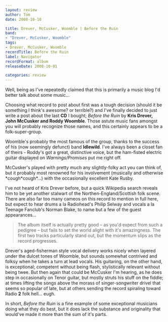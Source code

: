 ```yaml
---
layout: review
author: Tom
date: 2008-10-18

title: Drever, McCusker, Woomble | Before the Ruin
band:
- "Drever, McCusker, Woomble"
tags:
- Drever, McCusker, Woomble
recordTitle: Before the Ruin
label: Navigator
recordFormat: album
releaseDate: 2008-10-01

categories: review
---
```


<!-- <a href="http://eatenbymonsters.files.wordpress.com/2008/10/20081018_beforetheruin_cover.jpg"><img class="size-full wp-image-33 alignright" title="20081018_beforetheruin_cover" src="http://eatenbymonsters.files.wordpress.com/2008/10/20081018_beforetheruin_cover.jpg" alt="" width="500" height="500" /></a> -->

Well, being as I've repeatedly claimed that this is primarily a music blog I'd better talk about some music...

Choosing what record to post about first was a tough decision (should it be something I think's awesome? or terrible?) and I've finally decided to just write a post about the last **CD** I bought; *Before the Ruin* by **Kris Drever, John McCusker and Roddy Woomble**. Those astute music fans amongst you will probably recognize those names, and this certainly appears to be a folk-super-group.

Woomble's probably the most famous of the group, thanks to the success of his (now seemingly defunct) band **Idlewild**. I've always been a closet fan of theirs - Roddy's got a great, distinctive voice, but the ham-fisted electric guitar displayed on *Warnings/Promises* put me right off.

McCusker's played with pretty much any slightly-folky act you can think of, but it probably most renowned for his involvement (musically and otherwise \*cough\*cough\*...) with the occasionally excellent Kate Rusby.

I've not heard of Kris Drever before, but a quick Wikipedia search reveals him to be yet another stalwart of the Northen-England/Scottish folk scene. There are also far too many cameos on this record to mention in full here, but expect to hear drums a la Radiohead's Philip Selway and vocals a la Teenage Fanclub's Norman Blake, to name but a few of the guest appearances...

> The album itself is actually pretty good – as you'd expect from such a pedigree – but fails to set the world alight with it's amazingness. The first two tracks particularly stand out, but the momentum slips as the record progresses.

Drever's aged-fisherman style vocal delivery works nicely when layered under the dulcet tones of Woomble, but sounds somewhat contrived and folksy when he takes a turn at lead vocals. His guitaring, on the other hand, is exceptional; competent without being flash, stylistically relevant without being twee. But then again that could be McCusker I'm hearing, as he does step in occasionally on Tenor guitar, but mostly struts his stuff on the fiddle; at times lifting the songs above the morass of singer-songwriter drivel that seems so popular of late, but at others sending the record spiraling toward Radio **2** folk hell... eugh.

In short, *Before the Ruin* is a fine example of some exceptional musicians doing what they do best, but it does lack the substance and originality that would've made it more than the sum of it's parts.